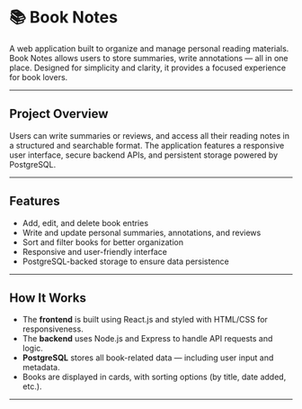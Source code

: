 # 📚 Book Notes

A web application built to organize and manage personal reading materials. Book Notes allows users to store summaries, write annotations — all in one place. Designed for simplicity and clarity, it provides a focused experience for book lovers.

---

## Project Overview

Users can write summaries or reviews, and access all their reading notes in a structured and searchable format. The application features a responsive user interface, secure backend APIs, and persistent storage powered by PostgreSQL.

---

## Features

- Add, edit, and delete book entries
- Write and update personal summaries, annotations, and reviews
- Sort and filter books for better organization
- Responsive and user-friendly interface
- PostgreSQL-backed storage to ensure data persistence

---

## How It Works

- The **frontend** is built using React.js and styled with HTML/CSS for responsiveness.
- The **backend** uses Node.js and Express to handle API requests and logic.
- **PostgreSQL** stores all book-related data — including user input and metadata.
- Books are displayed in cards, with sorting options (by title, date added, etc.).

---



